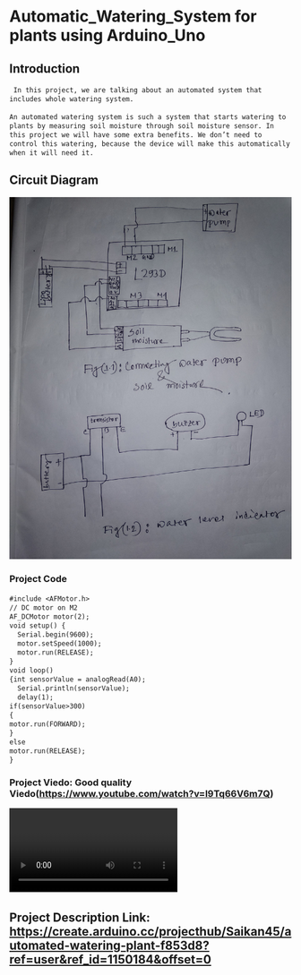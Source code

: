 # Automatic_Watering_System for plants using Arduino_Uno
 ## Introduction
 ``` 
  In this project, we are talking about an automated system that includes whole watering system.

An automated watering system is such a system that starts watering to plants by measuring soil moisture through soil moisture sensor. In this project we will have some extra benefits. We don’t need to control this watering, because the device will make this automatically when it will need it.
```

## Circuit Diagram
![Image](circuit.jpg)
### Project Code

```
#include <AFMotor.h>
// DC motor on M2
AF_DCMotor motor(2);
void setup() {
  Serial.begin(9600);          
  motor.setSpeed(1000);
  motor.run(RELEASE);
}
void loop()
{int sensorValue = analogRead(A0);
  Serial.println(sensorValue);
  delay(1);       
if(sensorValue>300)
{
motor.run(FORWARD);
}
else
motor.run(RELEASE);
}
```
### Project Viedo: Good quality Viedo(https://www.youtube.com/watch?v=l9Tq66V6m7Q)
![Viedo](hello.mp4)

## Project Description Link: https://create.arduino.cc/projecthub/Saikan45/automated-watering-plant-f853d8?ref=user&ref_id=1150184&offset=0

